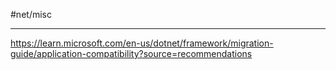 #net/misc

---

https://learn.microsoft.com/en-us/dotnet/framework/migration-guide/application-compatibility?source=recommendations